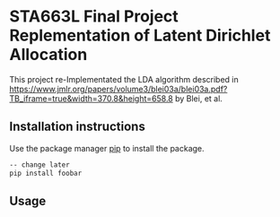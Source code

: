 # STA663L Final Project Replementation of Latent Dirichlet Allocation

This project re-Implementated the LDA algorithm described in https://www.jmlr.org/papers/volume3/blei03a/blei03a.pdf?TB_iframe=true&width=370.8&height=658.8 by Blei, et al. 

## Installation instructions

Use the package manager [pip](https://pip.pypa.io/en/stable/) to install the package.

```bash
-- change later
pip install foobar
```

## Usage

```python

```
